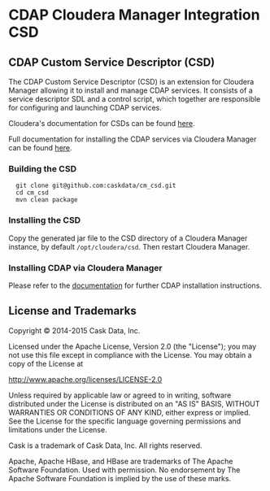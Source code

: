 # CDAP Cloudera Manager Integration CSD

## CDAP Custom Service Descriptor (CSD)

The CDAP Custom Service Descriptor (CSD) is an extension for Cloudera Manager allowing it to install
and manage CDAP services.  It consists of a service descriptor SDL and a control script, which together
are responsible for configuring and launching CDAP services.

Cloudera's documentation for CSDs can be found [here](https://github.com/cloudera/cm_ext/wiki/CSD-Overview).

Full documentation for installing the CDAP services via Cloudera Manager can be found [here](http://docs.cdap.io/cdap/current/en/integrations/index.html).

### Building the CSD
```
  git clone git@github.com:caskdata/cm_csd.git
  cd cm_csd
  mvn clean package
```

### Installing the CSD

Copy the generated jar file to the CSD directory of a Cloudera Manager instance, by default `/opt/cloudera/csd`.
Then restart Cloudera Manager.

### Installing CDAP via Cloudera Manager

Please refer to the [documentation](http://docs.cdap.io/cdap/current/en/integrations/partners/cloudera/configuring.html) for further CDAP installation instructions.

## License and Trademarks

Copyright © 2014-2015 Cask Data, Inc.

Licensed under the Apache License, Version 2.0 (the "License"); you may not use this file except
in compliance with the License. You may obtain a copy of the License at

http://www.apache.org/licenses/LICENSE-2.0

Unless required by applicable law or agreed to in writing, software distributed under the
License is distributed on an "AS IS" BASIS, WITHOUT WARRANTIES OR CONDITIONS OF ANY KIND,
either express or implied. See the License for the specific language governing permissions
and limitations under the License.

Cask is a trademark of Cask Data, Inc. All rights reserved.

Apache, Apache HBase, and HBase are trademarks of The Apache Software Foundation. Used with
permission. No endorsement by The Apache Software Foundation is implied by the use of these marks.

